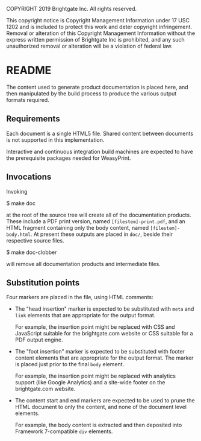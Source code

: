 
COPYRIGHT 2019 Brightgate Inc. All rights reserved.

This copyright notice is Copyright Management Information under 17 USC 1202
and is included to protect this work and deter copyright infringement.
Removal or alteration of this Copyright Management Information without the
express written permission of Brightgate Inc is prohibited, and any
such unauthorized removal or alteration will be a violation of federal law.


# README

The content used to generate product documentation is placed here, and then
manipulated by the build process to produce the various output formats
required.

## Requirements

Each document is a single HTML5 file.  Shared content between documents is not
supported in this implementation.

Interactive and continuous integration build machines are expected to have the
prerequisite packages needed for WeasyPrint.

## Invocations

Invoking

$ make doc

at the root of the source tree will create all of the documentation products.
These include a PDF print version, named `[filestem]-print.pdf`, and an HTML
fragment containing only the body content, named `[filestem]-body.html`.  At
present these outputs are placed in `doc/`, beside their respective source
files.

$ make doc-clobber

will remove all documentation products and intermediate files.

## Substitution points

Four markers are placed in the file, using HTML comments:

- The "head insertion" marker is expected to be substituted with `meta` and
  `link` elements that are appropriate for the output format.

    <!-- BRIGHTGATE HEAD INSERTION POINT -->

  For example, the insertion point might be replaced with CSS and JavaScript
  suitable for the brightgate.com website or CSS suitable for a PDF output
  engine.

- The "foot insertion" marker is expected to be substituted with footer
  content elements that are appropriate for the output format.  The marker is
  placed just prior to the final `body` element.

    <!-- BRIGHTGATE FOOT INSERTION POINT -->

  For example, the insertion point might be replaced with analytics support
  (like Google Analytics) and a site-wide footer on the brightgate.com website.

- The content start and end markers are expected to be used to prune the HTML
  document to only the content, and none of the document level elements.

    <!-- BRIGHTGATE CONTENT START -->
    <!-- BRIGHTGATE CONTENT END -->

  For example, the body content is extracted and then deposited into Framework
  7-compatible `div` elements.

